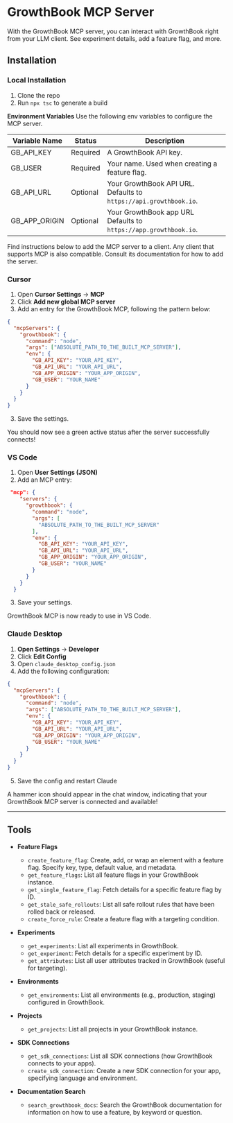 # GrowthBook MCP Server

With the GrowthBook MCP server, you can interact with GrowthBook right from your LLM client. See experiment details, add a feature flag, and more.

## Installation

### Local Installation

1. Clone the repo
2. Run `npx tsc` to generate a build

**Environment Variables**
Use the following env variables to configure the MCP server.

| Variable Name | Status   | Description                                                       |
| ------------- | -------- | ----------------------------------------------------------------- |
| GB_API_KEY    | Required | A GrowthBook API key.                                             |
| GB_USER       | Required | Your name. Used when creating a feature flag.                     |
| GB_API_URL    | Optional | Your GrowthBook API URL. Defaults to `https://api.growthbook.io`. |
| GB_APP_ORIGIN | Optional | Your GrowthBook app URL Defaults to `https://app.growthbook.io`.  |

Find instructions below to add the MCP server to a client. Any client that supports MCP is also compatible. Consult its documentation for how to add the server.

### Cursor

1. Open **Cursor Settings** &rarr; **MCP**
2. Click **Add new global MCP server**
3. Add an entry for the GrowthBook MCP, following the pattern below:

```json
{
  "mcpServers": {
    "growthbook": {
      "command": "node",
      "args": ["ABSOLUTE_PATH_TO_THE_BUILT_MCP_SERVER"],
      "env": {
        "GB_API_KEY": "YOUR_API_KEY",
        "GB_API_URL": "YOUR_API_URL",
        "GB_APP_ORIGIN": "YOUR_APP_ORIGIN",
        "GB_USER": "YOUR_NAME"
      }
    }
  }
}
```

3. Save the settings.

You should now see a green active status after the server successfully connects!

### VS Code

1. Open **User Settings (JSON)**
2. Add an MCP entry:

```json
 "mcp": {
    "servers": {
      "growthbook": {
        "command": "node",
        "args": [
          "ABSOLUTE_PATH_TO_THE_BUILT_MCP_SERVER"
        ],
        "env": {
          "GB_API_KEY": "YOUR_API_KEY",
          "GB_API_URL": "YOUR_API_URL",
          "GB_APP_ORIGIN": "YOUR_APP_ORIGIN",
          "GB_USER": "YOUR_NAME"
        }
      }
    }
  }
```

3. Save your settings.

GrowthBook MCP is now ready to use in VS Code.

### Claude Desktop

1. **Open Settings** &rarr; **Developer**
2. Click **Edit Config**
3. Open `claude_desktop_config.json`
4. Add the following configuration:

```json
{
  "mcpServers": {
    "growthbook": {
      "command": "node",
      "args": ["ABSOLUTE_PATH_TO_THE_BUILT_MCP_SERVER"],
      "env": {
        "GB_API_KEY": "YOUR_API_KEY",
        "GB_API_URL": "YOUR_API_URL",
        "GB_APP_ORIGIN": "YOUR_APP_ORIGIN",
        "GB_USER": "YOUR_NAME"
      }
    }
  }
}
```

5. Save the config and restart Claude

A hammer icon should appear in the chat window, indicating that your GrowthBook MCP server is connected and available!

---

## Tools

- **Feature Flags**

  - `create_feature_flag`: Create, add, or wrap an element with a feature flag. Specify key, type, default value, and metadata.
  - `get_feature_flags`: List all feature flags in your GrowthBook instance.
  - `get_single_feature_flag`: Fetch details for a specific feature flag by ID.
  - `get_stale_safe_rollouts`: List all safe rollout rules that have been rolled back or released.
  - `create_force_rule`: Create a feature flag with a targeting condition.

- **Experiments**

  - `get_experiments`: List all experiments in GrowthBook.
  - `get_experiment`: Fetch details for a specific experiment by ID.
  - `get_attributes`: List all user attributes tracked in GrowthBook (useful for targeting).

- **Environments**

  - `get_environments`: List all environments (e.g., production, staging) configured in GrowthBook.

- **Projects**

  - `get_projects`: List all projects in your GrowthBook instance.

- **SDK Connections**

  - `get_sdk_connections`: List all SDK connections (how GrowthBook connects to your apps).
  - `create_sdk_connection`: Create a new SDK connection for your app, specifying language and environment.

- **Documentation Search**
  - `search_growthbook_docs`: Search the GrowthBook documentation for information on how to use a feature, by keyword or question.
